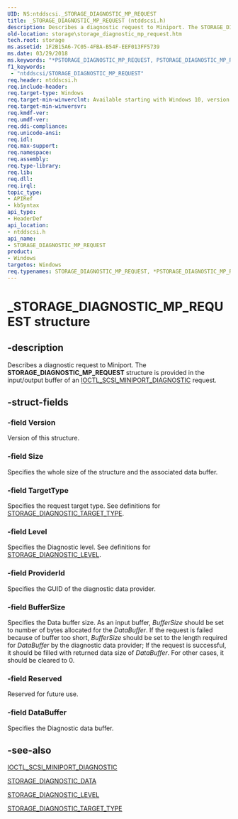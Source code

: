 ```yaml
---
UID: NS:ntddscsi._STORAGE_DIAGNOSTIC_MP_REQUEST
title: _STORAGE_DIAGNOSTIC_MP_REQUEST (ntddscsi.h)
description: Describes a diagnostic request to Miniport. The STORAGE_DIAGNOSTIC_MP_REQUEST structure is provided in the input/output buffer of an IOCTL_SCSI_MINIPORT_DIAGNOSTIC request.
old-location: storage\storage_diagnostic_mp_request.htm
tech.root: storage
ms.assetid: 1F2B15A6-7C05-4FBA-B54F-EEF013FF5739
ms.date: 03/29/2018
ms.keywords: "*PSTORAGE_DIAGNOSTIC_MP_REQUEST, PSTORAGE_DIAGNOSTIC_MP_REQUEST, PSTORAGE_DIAGNOSTIC_MP_REQUEST structure pointer [Storage Devices], STORAGE_DIAGNOSTIC_MP_REQUEST, STORAGE_DIAGNOSTIC_MP_REQUEST structure [Storage Devices], _STORAGE_DIAGNOSTIC_MP_REQUEST, ntddscsi/PSTORAGE_DIAGNOSTIC_MP_REQUEST, ntddscsi/STORAGE_DIAGNOSTIC_MP_REQUEST, storage.storage_diagnostic_mp_request"
f1_keywords:
 - "ntddscsi/STORAGE_DIAGNOSTIC_MP_REQUEST"
req.header: ntddscsi.h
req.include-header: 
req.target-type: Windows
req.target-min-winverclnt: Available starting with Windows 10, version 1709.
req.target-min-winversvr: 
req.kmdf-ver: 
req.umdf-ver: 
req.ddi-compliance: 
req.unicode-ansi: 
req.idl: 
req.max-support: 
req.namespace: 
req.assembly: 
req.type-library: 
req.lib: 
req.dll: 
req.irql: 
topic_type:
- APIRef
- kbSyntax
api_type:
- HeaderDef
api_location:
- ntddscsi.h
api_name:
- STORAGE_DIAGNOSTIC_MP_REQUEST
product:
- Windows
targetos: Windows
req.typenames: STORAGE_DIAGNOSTIC_MP_REQUEST, *PSTORAGE_DIAGNOSTIC_MP_REQUEST
---
```


# _STORAGE_DIAGNOSTIC_MP_REQUEST structure


## -description


Describes  a diagnostic request to Miniport. The <b>STORAGE_DIAGNOSTIC_MP_REQUEST</b> structure is provided in the input/output buffer of an  <a href="https://docs.microsoft.com/windows-hardware/drivers/ddi/ntddscsi/ni-ntddscsi-ioctl_scsi_miniport_diagnostic">IOCTL_SCSI_MINIPORT_DIAGNOSTIC</a> request.


## -struct-fields




### -field Version

Version of this structure.


### -field Size

Specifies the whole size of the structure and the associated data buffer.


### -field TargetType

Specifies the request target type. See definitions for <a href="https://docs.microsoft.com/windows-hardware/drivers/ddi/ntddstor/ne-ntddstor-_storage_diagnostic_target_type">STORAGE_DIAGNOSTIC_TARGET_TYPE</a>.


### -field Level

Specifies the Diagnostic level. See definitions for <a href="https://docs.microsoft.com/windows-hardware/drivers/ddi/ntddstor/ne-ntddstor-_storage_diagnostic_level">STORAGE_DIAGNOSTIC_LEVEL</a>.


### -field ProviderId

Specifies the GUID of the diagnostic data provider.


### -field BufferSize

Specifies the Data buffer size. As an input buffer, <i>BufferSize</i> should be set to number of bytes allocated for the <i>DataBuffer</i>. If the request is failed because of buffer too short, <i>BufferSize</i> should be set to the
       length required for <i>DataBuffer</i> by the diagnostic data provider;
       If the request is successful, it should be filled with returned data size of <i>DataBuffer</i>.       For other cases, it should be cleared to 0.


### -field Reserved

Reserved for future use.


### -field DataBuffer

Specifies the Diagnostic data buffer.


## -see-also




<a href="https://docs.microsoft.com/windows-hardware/drivers/ddi/ntddscsi/ni-ntddscsi-ioctl_scsi_miniport_diagnostic">IOCTL_SCSI_MINIPORT_DIAGNOSTIC</a>



<a href="https://docs.microsoft.com/windows-hardware/drivers/ddi/ntddstor/ns-ntddstor-_storage_diagnostic_data">STORAGE_DIAGNOSTIC_DATA</a>



<a href="https://docs.microsoft.com/windows-hardware/drivers/ddi/ntddstor/ne-ntddstor-_storage_diagnostic_level">STORAGE_DIAGNOSTIC_LEVEL</a>



<a href="https://docs.microsoft.com/windows-hardware/drivers/ddi/ntddstor/ne-ntddstor-_storage_diagnostic_target_type">STORAGE_DIAGNOSTIC_TARGET_TYPE</a>
 

 

